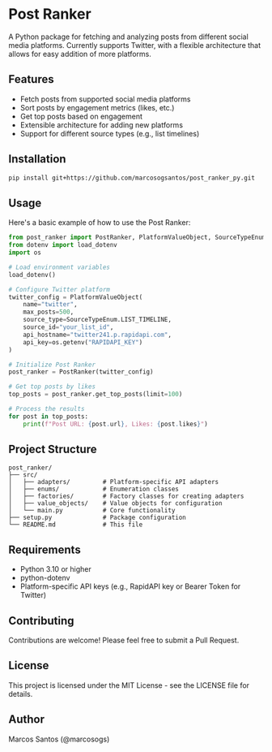 # Post Ranker

A Python package for fetching and analyzing posts from different social media platforms. Currently supports Twitter, with a flexible architecture that allows for easy addition of more platforms.

## Features

- Fetch posts from supported social media platforms
- Sort posts by engagement metrics (likes, etc.)
- Get top posts based on engagement
- Extensible architecture for adding new platforms
- Support for different source types (e.g., list timelines)

## Installation

```bash
pip install git+https://github.com/marcosogsantos/post_ranker_py.git
```

## Usage

Here's a basic example of how to use the Post Ranker:

```python
from post_ranker import PostRanker, PlatformValueObject, SourceTypeEnum
from dotenv import load_dotenv
import os

# Load environment variables
load_dotenv()

# Configure Twitter platform
twitter_config = PlatformValueObject(
    name="twitter",
    max_posts=500,
    source_type=SourceTypeEnum.LIST_TIMELINE,
    source_id="your_list_id",
    api_hostname="twitter241.p.rapidapi.com",
    api_key=os.getenv("RAPIDAPI_KEY")
)

# Initialize Post Ranker
post_ranker = PostRanker(twitter_config)

# Get top posts by likes
top_posts = post_ranker.get_top_posts(limit=100)

# Process the results
for post in top_posts:
    print(f"Post URL: {post.url}, Likes: {post.likes}")
```

## Project Structure

```
post_ranker/
├── src/
│   ├── adapters/         # Platform-specific API adapters
│   ├── enums/            # Enumeration classes
│   ├── factories/        # Factory classes for creating adapters
│   ├── value_objects/    # Value objects for configuration
│   └── main.py           # Core functionality
├── setup.py              # Package configuration
└── README.md             # This file
```

## Requirements

- Python 3.10 or higher
- python-dotenv
- Platform-specific API keys (e.g., RapidAPI key or Bearer Token for Twitter)

## Contributing

Contributions are welcome! Please feel free to submit a Pull Request.

## License

This project is licensed under the MIT License - see the LICENSE file for details.

## Author

Marcos Santos (@marcosogs)